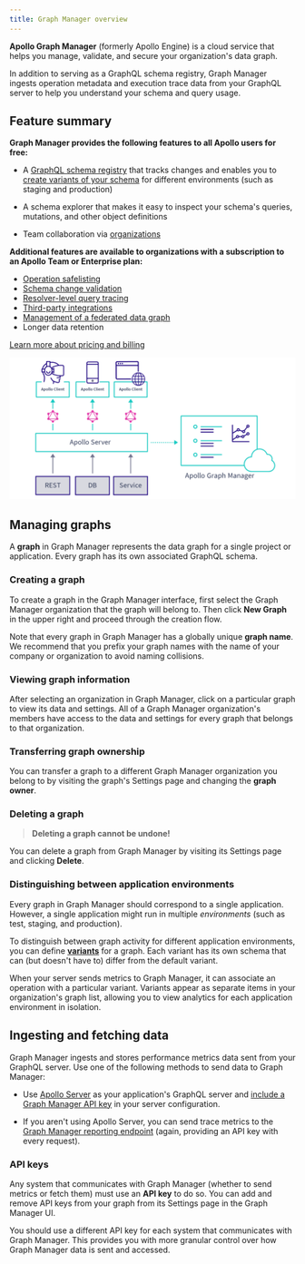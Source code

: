 ```yaml
---
title: Graph Manager overview
---
```


**Apollo Graph Manager** (formerly Apollo Engine) is a cloud service that helps you manage, validate, and secure your organization's data graph.

In addition to serving as a GraphQL schema registry, Graph Manager ingests operation metadata and execution trace data from your GraphQL server to help you understand your schema and query usage.

## Feature summary

**Graph Manager provides the following features to all Apollo users for free:**

* A [GraphQL schema registry](/schema-registry/) that tracks changes
and enables you to [create variants of your schema](/schema-registry/#managing-environments-with-variants) for different environments
(such as staging and production)

* A schema explorer that makes it easy to inspect your schema's queries,
mutations, and other object definitions

* Team collaboration via [organizations](/accounts-organizations/)

**Additional features are available to organizations with a subscription to an Apollo Team or Enterprise plan:**

* [Operation safelisting](/operation-registry/)
* [Schema change validation](/schema-validation/)
* [Resolver-level query tracing](/performance/)
* [Third-party integrations](/integrations/)
* [Management of a federated data graph](/federation/)
* Longer data retention

[Learn more about pricing and billing](https://www.apollographql.com/plans/)

![The Apollo Graph Manager Architecture](./img/graph-manager-architecture.png)

## Managing graphs

A **graph** in Graph Manager represents the data graph for a single project or application. Every graph has its own associated GraphQL schema. 

### Creating a graph

To create a graph in the Graph Manager interface, first select the Graph Manager
organization that the graph will belong to. Then click **New Graph** in the upper
right and proceed through the creation flow.

Note that every graph in Graph Manager has a globally unique **graph name**. We recommend that you prefix your graph names with the name of your company or organization to avoid naming collisions.

### Viewing graph information

After selecting an organization in Graph Manager, click on a particular graph
to view its data and settings. All of a Graph Manager organization's members have
access to the data and settings for every graph that belongs to that organization. 

### Transferring graph ownership

You can transfer a graph to a different Graph Manager organization you belong to
by visiting the graph's Settings page and changing the **graph owner**.

### Deleting a graph

>**Deleting a graph cannot be undone!**

You can delete a graph from Graph Manager by visiting its Settings page and clicking
**Delete**.

### Distinguishing between application environments

Every graph in Graph Manager should correspond to a single application. However, a single
application might run in multiple _environments_ (such as test, staging, and production).

To distinguish between graph activity for different application environments, you can define [**variants**](/schema-registry/#managing-environments-with-variants) for a graph. Each variant has its own schema
that can (but doesn't have to) differ from the default variant.

When your server sends metrics to Graph Manager, it can associate an operation with
a particular variant. Variants appear as separate items in your organization's graph list, allowing you to view analytics for 
each application environment in isolation.

## Ingesting and fetching data

Graph Manager ingests and stores performance metrics data sent from your GraphQL server.
Use one of the following methods to send data to Graph Manager:

* Use [Apollo Server](https://www.apollographql.com/docs/apollo-server/) as your application's GraphQL server and [include a Graph Manager API key](https://www.apollographql.com/docs/tutorial/production/#get-a-graph-manager-api-key) in your server configuration.

* If you aren't using Apollo Server, you can send trace metrics to the [Graph Manager reporting endpoint](https://www.apollographql.com/docs/references/setup-analytics/#graph-manager-reporting-endpoint) (again,
providing an API key with every request).

### API keys

Any system that communicates with Graph Manager (whether to send metrics or fetch them) must use an **API key** to do so. You can add and remove API keys from your graph from its Settings page in the Graph Manager UI.

You should use a different API key for each system that communicates with Graph Manager. This provides you with more granular control over how Graph Manager data is sent and accessed.
